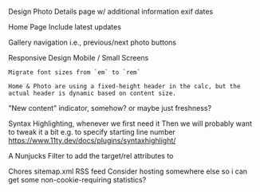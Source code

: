 Design
  Photo Details page w/ additional information
    exif dates

  Home Page
    Include latest updates

  Gallery navigation
    i.e., previous/next photo buttons

  Responsive Design
    Mobile / Small Screens

    Migrate font sizes from `em` to `rem`

    Home & Photo are using a fixed-height header in the calc, but the actual header is dynamic based on content size.

  "New content" indicator, somehow?
    or maybe just freshness?

  Syntax Highlighting, whenever we first need it
    Then we will probably want to tweak it a bit e.g. to specify starting  line number
    https://www.11ty.dev/docs/plugins/syntaxhighlight/

  A Nunjucks Filter to add the target/rel attributes to <a>

Chores
  sitemap.xml
  RSS feed
  Consider hosting somewhere else so i can get some non-cookie-requiring statistics?